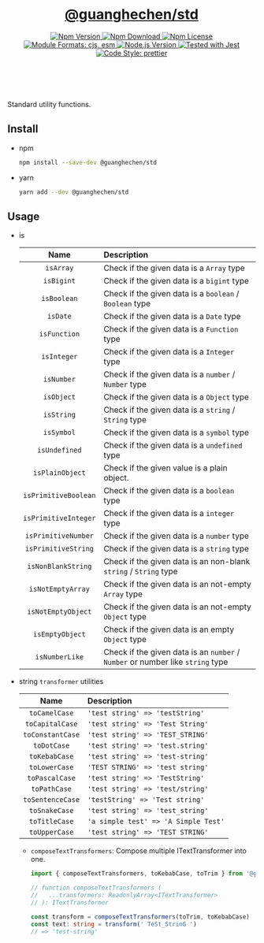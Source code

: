 <header>
  <h1 align="center">
    <a href="https://github.com/guanghechen/sora/tree/@guanghechen/std@1.0.4/packages/std#readme">@guanghechen/std</a>
  </h1>
  <div align="center">
    <a href="https://www.npmjs.com/package/@guanghechen/std">
      <img
        alt="Npm Version"
        src="https://img.shields.io/npm/v/@guanghechen/std.svg"
      />
    </a>
    <a href="https://www.npmjs.com/package/@guanghechen/std">
      <img
        alt="Npm Download"
        src="https://img.shields.io/npm/dm/@guanghechen/std.svg"
      />
    </a>
    <a href="https://www.npmjs.com/package/@guanghechen/std">
      <img
        alt="Npm License"
        src="https://img.shields.io/npm/l/@guanghechen/std.svg"
      />
    </a>
    <a href="#install">
      <img
        alt="Module Formats: cjs, esm"
        src="https://img.shields.io/badge/module_formats-cjs%2C%20esm-green.svg"
      />
    </a>
    <a href="https://github.com/nodejs/node">
      <img
        alt="Node.js Version"
        src="https://img.shields.io/node/v/@guanghechen/std"
      />
    </a>
    <a href="https://github.com/facebook/jest">
      <img
        alt="Tested with Jest"
        src="https://img.shields.io/badge/tested_with-jest-9c465e.svg"
      />
    </a>
    <a href="https://github.com/prettier/prettier">
      <img
        alt="Code Style: prettier"
        src="https://img.shields.io/badge/code_style-prettier-ff69b4.svg?style=flat-square"
      />
    </a>
  </div>
</header>
<br/>

Standard utility functions.

## Install

- npm

  ```bash
  npm install --save-dev @guanghechen/std
  ```

- yarn

  ```bash
  yarn add --dev @guanghechen/std
  ```

## Usage

- is

  Name                  | Description
  :--------------------:|:----------------------------------------------------------------
  `isArray`             | Check if the given data is a `Array` type
  `isBigint`            | Check if the given data is a `bigint` type
  `isBoolean`           | Check if the given data is a `boolean` / `Boolean` type
  `isDate`              | Check if the given data is a `Date` type
  `isFunction`          | Check if the given data is a `Function` type
  `isInteger`           | Check if the given data is a `Integer` type
  `isNumber`            | Check if the given data is a `number` / `Number` type
  `isObject`            | Check if the given data is a `Object` type
  `isString`            | Check if the given data is a `string` / `String` type
  `isSymbol`            | Check if the given data is a `symbol` type
  `isUndefined`         | Check if the given data is a `undefined` type
  `isPlainObject`       | Check if the given value is a plain object.
  `isPrimitiveBoolean`  | Check if the given data is a `boolean` type
  `isPrimitiveInteger`  | Check if the given data is a `integer` type
  `isPrimitiveNumber`   | Check if the given data is a `number` type
  `isPrimitiveString`   | Check if the given data is a `string` type
  `isNonBlankString`    | Check if the given data is an non-blank `string` / `String` type
  `isNotEmptyArray`     | Check if the given data is an not-empty `Array` type
  `isNotEmptyObject`    | Check if the given data is an not-empty `Object` type
  `isEmptyObject`       | Check if the given data is an empty `Object` type
  `isNumberLike`        | Check if the given data is an `number` / `Number` or number like `string` type

- string `transformer` utilities

  Name                  | Description
  :--------------------:|:---------------------------------------
  `toCamelCase`         | `'test string' => 'testString'`
  `toCapitalCase`       | `'test string' => 'Test String'`
  `toConstantCase`      | `'test string' => 'TEST_STRING'`
  `toDotCase`           | `'test string' => 'test.string'`
  `toKebabCase`         | `'test string' => 'test-string'`
  `toLowerCase`         | `'TEST STRING' => 'test string'`
  `toPascalCase`        | `'test string' => 'TestString'`
  `toPathCase`          | `'test string' => 'test/string'`
  `toSentenceCase`      | `'testString' => 'Test string'`
  `toSnakeCase`         | `'test string' => 'test_string'`
  `toTitleCase`         | `'a simple test' => 'A Simple Test'`
  `toUpperCase`         | `'test string' => 'TEST STRING'`

  - `composeTextTransformers`: Compose multiple ITextTransformer into one.

    ```typescript
    import { composeTextTransformers, toKebabCase, toTrim } from '@guanghechen/std'

    // function composeTextTransformers (
    //   ...transformers: ReadonlyArray<ITextTransformer>
    // ): ITextTransformer

    const transform = composeTextTransformers(toTrim, toKebabCase)
    const text: string = transform(' TeSt_StrinG ')
    // => 'test-string'
    ```



[homepage]: https://github.com/guanghechen/sora/tree/@guanghechen/std@1.0.4/packages/std#readme
